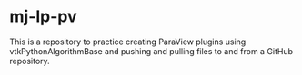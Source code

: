 # mj-lp-pv
This is a repository to practice creating ParaView plugins using vtkPythonAlgorithmBase and pushing and pulling files to and from a GitHub repository.

